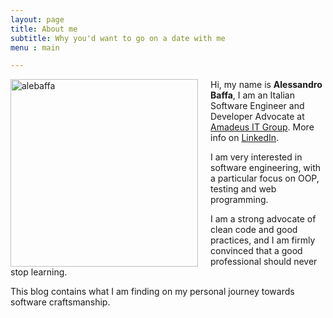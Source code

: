 ```yaml
---
layout: page
title: About me
subtitle: Why you'd want to go on a date with me
menu : main

---
```

<img src="../../img/speaker.jpg" alt="alebaffa" style="width: 300px; float: left; margin-right: 20px"/> Hi, my name is **Alessandro Baffa**, I am an Italian Software Engineer and Developer Advocate at [Amadeus IT Group](http://www.amadeus.com). More info on [LinkedIn](https://www.linkedin.com/in/alessandrobaffa).

I am very interested in software engineering, with a particular focus on OOP, testing and web programming.

I am a strong advocate of clean code and good practices, and I am firmly convinced that a good professional should never stop learning.

This blog contains what I am finding on my personal journey towards software craftsmanship.
